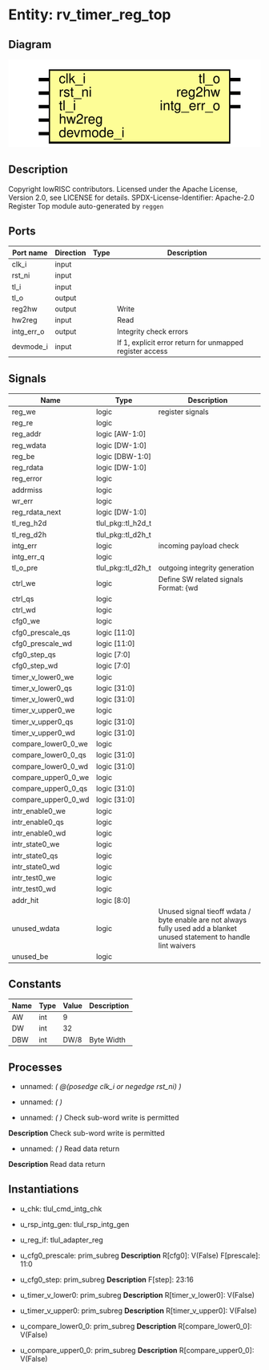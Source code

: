 # Entity: rv_timer_reg_top
## Diagram
![Diagram](rv_timer_reg_top.svg "Diagram")
## Description
Copyright lowRISC contributors.
 Licensed under the Apache License, Version 2.0, see LICENSE for details.
 SPDX-License-Identifier: Apache-2.0
 Register Top module auto-generated by `reggen`
 
## Ports
| Port name  | Direction | Type | Description                                              |
| ---------- | --------- | ---- | -------------------------------------------------------- |
| clk_i      | input     |      |                                                          |
| rst_ni     | input     |      |                                                          |
| tl_i       | input     |      |                                                          |
| tl_o       | output    |      |                                                          |
| reg2hw     | output    |      | Write                                                    |
| hw2reg     | input     |      | Read                                                     |
| intg_err_o | output    |      | Integrity check errors                                   |
| devmode_i  | input     |      | If 1, explicit error return for unmapped register access |
## Signals
| Name                | Type               | Description                                                                                                               |
| ------------------- | ------------------ | ------------------------------------------------------------------------------------------------------------------------- |
| reg_we              | logic              | register signals                                                                                                          |
| reg_re              | logic              |                                                                                                                           |
| reg_addr            | logic [AW-1:0]     |                                                                                                                           |
| reg_wdata           | logic [DW-1:0]     |                                                                                                                           |
| reg_be              | logic [DBW-1:0]    |                                                                                                                           |
| reg_rdata           | logic [DW-1:0]     |                                                                                                                           |
| reg_error           | logic              |                                                                                                                           |
| addrmiss            | logic              |                                                                                                                           |
| wr_err              | logic              |                                                                                                                           |
| reg_rdata_next      | logic [DW-1:0]     |                                                                                                                           |
| tl_reg_h2d          | tlul_pkg::tl_h2d_t |                                                                                                                           |
| tl_reg_d2h          | tlul_pkg::tl_d2h_t |                                                                                                                           |
| intg_err            | logic              | incoming payload check                                                                                                    |
| intg_err_q          | logic              |                                                                                                                           |
| tl_o_pre            | tlul_pkg::tl_d2h_t | outgoing integrity generation                                                                                             |
| ctrl_we             | logic              | Define SW related signals Format: <reg>_<field>_{wd|we|qs} or <reg>_{wd|we|qs} if field == 1 or 0                         |
| ctrl_qs             | logic              |                                                                                                                           |
| ctrl_wd             | logic              |                                                                                                                           |
| cfg0_we             | logic              |                                                                                                                           |
| cfg0_prescale_qs    | logic [11:0]       |                                                                                                                           |
| cfg0_prescale_wd    | logic [11:0]       |                                                                                                                           |
| cfg0_step_qs        | logic [7:0]        |                                                                                                                           |
| cfg0_step_wd        | logic [7:0]        |                                                                                                                           |
| timer_v_lower0_we   | logic              |                                                                                                                           |
| timer_v_lower0_qs   | logic [31:0]       |                                                                                                                           |
| timer_v_lower0_wd   | logic [31:0]       |                                                                                                                           |
| timer_v_upper0_we   | logic              |                                                                                                                           |
| timer_v_upper0_qs   | logic [31:0]       |                                                                                                                           |
| timer_v_upper0_wd   | logic [31:0]       |                                                                                                                           |
| compare_lower0_0_we | logic              |                                                                                                                           |
| compare_lower0_0_qs | logic [31:0]       |                                                                                                                           |
| compare_lower0_0_wd | logic [31:0]       |                                                                                                                           |
| compare_upper0_0_we | logic              |                                                                                                                           |
| compare_upper0_0_qs | logic [31:0]       |                                                                                                                           |
| compare_upper0_0_wd | logic [31:0]       |                                                                                                                           |
| intr_enable0_we     | logic              |                                                                                                                           |
| intr_enable0_qs     | logic              |                                                                                                                           |
| intr_enable0_wd     | logic              |                                                                                                                           |
| intr_state0_we      | logic              |                                                                                                                           |
| intr_state0_qs      | logic              |                                                                                                                           |
| intr_state0_wd      | logic              |                                                                                                                           |
| intr_test0_we       | logic              |                                                                                                                           |
| intr_test0_wd       | logic              |                                                                                                                           |
| addr_hit            | logic [8:0]        |                                                                                                                           |
| unused_wdata        | logic              | Unused signal tieoff wdata / byte enable are not always fully used add a blanket unused statement to handle lint waivers  |
| unused_be           | logic              |                                                                                                                           |
## Constants
| Name | Type | Value | Description |
| ---- | ---- | ----- | ----------- |
| AW   | int  | 9     |             |
| DW   | int  | 32    |             |
| DBW  | int  | DW/8  | Byte Width  |
## Processes
- unnamed: _( @(posedge clk_i or negedge rst_ni) )_

- unnamed: _(  )_

- unnamed: _(  )_
Check sub-word write is permitted

**Description**
Check sub-word write is permitted

- unnamed: _(  )_
Read data return

**Description**
Read data return

## Instantiations
- u_chk: tlul_cmd_intg_chk
- u_rsp_intg_gen: tlul_rsp_intg_gen
- u_reg_if: tlul_adapter_reg
- u_cfg0_prescale: prim_subreg
**Description**
R[cfg0]: V(False)
F[prescale]: 11:0

- u_cfg0_step: prim_subreg
**Description**
F[step]: 23:16

- u_timer_v_lower0: prim_subreg
**Description**
R[timer_v_lower0]: V(False)

- u_timer_v_upper0: prim_subreg
**Description**
R[timer_v_upper0]: V(False)

- u_compare_lower0_0: prim_subreg
**Description**
R[compare_lower0_0]: V(False)

- u_compare_upper0_0: prim_subreg
**Description**
R[compare_upper0_0]: V(False)

